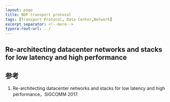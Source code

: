 ```yaml
---
layout: page
title: NDP transport protocol
tags: [Transport Protocol, Data Center,Network]
excerpt_separator: <!--more-->
typora-root-url: ../
---
```




## Re-architecting datacenter networks and stacks for low latency and high performance 





## 参考

1. Re-architecting datacenter networks and stacks for low latency and high performance，SIGCOMM 2017.

   